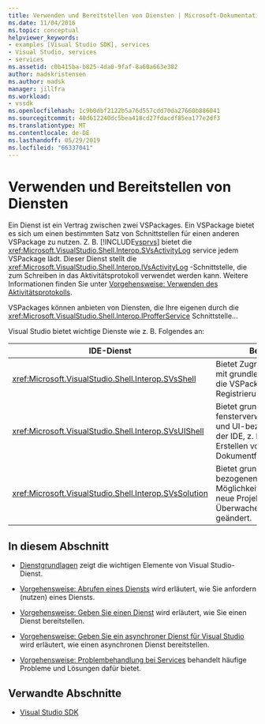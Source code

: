 ```yaml
---
title: Verwenden und Bereitstellen von Diensten | Microsoft-Dokumentation
ms.date: 11/04/2016
ms.topic: conceptual
helpviewer_keywords:
- examples [Visual Studio SDK], services
- Visual Studio, services
- services
ms.assetid: c0b415ba-b825-4da0-9faf-8a60a663e302
author: madskristensen
ms.author: madsk
manager: jillfra
ms.workload:
- vssdk
ms.openlocfilehash: 1c9b0dbf2122b5a76d557cdd70da27660b886041
ms.sourcegitcommit: 40d612240dc5bea418cd27fdacdf85ea177e2df3
ms.translationtype: MT
ms.contentlocale: de-DE
ms.lasthandoff: 05/29/2019
ms.locfileid: "66337041"
---
```

# <a name="using-and-providing-services"></a>Verwenden und Bereitstellen von Diensten
Ein Dienst ist ein Vertrag zwischen zwei VSPackages. Ein VSPackage bietet es sich um einen bestimmten Satz von Schnittstellen für einen anderen VSPackage zu nutzen. Z. B. [!INCLUDE[vsprvs](../code-quality/includes/vsprvs_md.md)] bietet die <xref:Microsoft.VisualStudio.Shell.Interop.SVsActivityLog> service jedem VSPackage lädt. Dieser Dienst stellt die <xref:Microsoft.VisualStudio.Shell.Interop.IVsActivityLog> -Schnittstelle, die zum Schreiben in das Aktivitätsprotokoll verwendet werden kann. Weitere Informationen finden Sie unter [Vorgehensweise: Verwenden des Aktivitätsprotokolls](../extensibility/how-to-use-the-activity-log.md).

 VSPackages können anbieten von Diensten, die Ihre eigenen durch die <xref:Microsoft.VisualStudio.Shell.Interop.IProfferService> Schnittstelle...

 Visual Studio bietet wichtige Dienste wie z. B. Folgendes an:

|IDE-Dienst|Beschreibung|
|-----------------|-----------------|
|<xref:Microsoft.VisualStudio.Shell.Interop.SVsShell>|Bietet Zugriff auf IDE Umgang mit grundlegenden Funktionen, die VSPackages und der Registrierung services.|
|<xref:Microsoft.VisualStudio.Shell.Interop.SVsUIShell>|Bietet grundlegende fensterverwaltungsfunktionalität und UI-bezogene Funktionen in der IDE, z. B. die Fähigkeit zum Erstellen von Tools und Dokumentfenstern.|
|<xref:Microsoft.VisualStudio.Shell.Interop.SVsSolution>|Bietet grundlegende Lösung bezogenen Funktionen, z.B. die Möglichkeit, Projekte auflisten, neue Projekte erstellen und Überwachen von Projekt wird geändert.|

## <a name="in-this-section"></a>In diesem Abschnitt
- [Dienstgrundlagen](../extensibility/internals/service-essentials.md) zeigt die wichtigen Elemente von Visual Studio-Dienst.

- [Vorgehensweise: Abrufen eines Diensts](../extensibility/how-to-get-a-service.md) wird erläutert, wie Sie anfordern (nutzen) eines Diensts.

- [Vorgehensweise: Geben Sie einen Dienst](../extensibility/how-to-provide-a-service.md) wird erläutert, wie Sie einen Dienst bereitstellen.

- [Vorgehensweise: Geben Sie ein asynchroner Dienst für Visual Studio](../extensibility/how-to-provide-an-asynchronous-visual-studio-service.md) wird erläutert, wie einen asynchronen Dienst bereitstellen.

- [Vorgehensweise: Problembehandlung bei Services](../extensibility/how-to-troubleshoot-services.md) behandelt häufige Probleme und Lösungen dafür bietet.

## <a name="related-sections"></a>Verwandte Abschnitte
- [Visual Studio SDK](../extensibility/visual-studio-sdk.md)